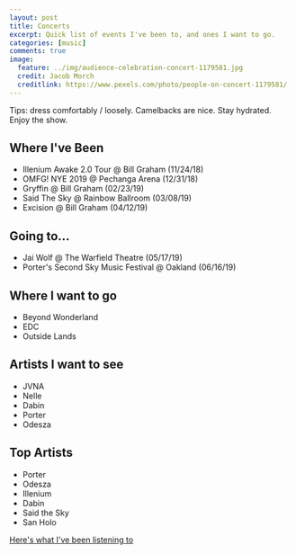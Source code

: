 ```yaml
---
layout: post
title: Concerts
excerpt: Quick list of events I've been to, and ones I want to go.
categories: [music]
comments: true
image:
  feature: ../img/audience-celebration-concert-1179581.jpg
  credit: Jacob Morch
  creditlink: https://www.pexels.com/photo/people-on-concert-1179581/
---
```


Tips: dress comfortably / loosely. Camelbacks are nice. Stay hydrated.
Enjoy the show.



## Where I've Been
- Illenium Awake 2.0 Tour @ Bill Graham (11/24/18)
- OMFG! NYE 2019 @ Pechanga Arena (12/31/18)
- Gryffin @ Bill Graham (02/23/19)
- Said The Sky @ Rainbow Ballroom (03/08/19)
- Excision @ Bill Graham (04/12/19)


## Going to...
- Jai Wolf @ The Warfield Theatre (05/17/19)
- Porter's Second Sky Music Festival @ Oakland (06/16/19)

## Where I want to go
- Beyond Wonderland
- EDC
- Outside Lands

## Artists I want to see
- JVNA
- Nelle
- Dabin
- Porter
- Odesza


## Top Artists
- Porter
- Odesza
- Illenium
- Dabin
- Said the Sky
- San Holo

[Here's what I've been listening to](https://soundcloud.com/user-884716107/likes)
